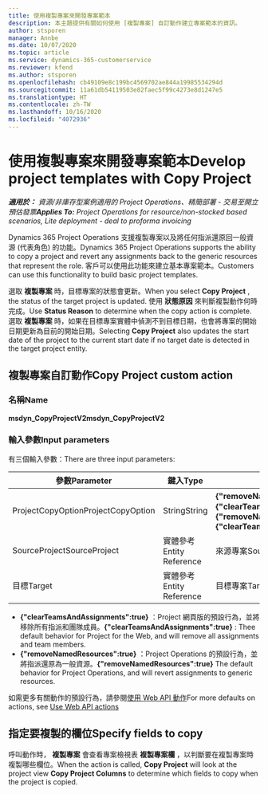 ```yaml
---
title: 使用複製專案來開發專案範本
description: 本主題提供有關如何使用 [複製專案] 自訂動作建立專案範本的資訊。
author: stsporen
manager: Annbe
ms.date: 10/07/2020
ms.topic: article
ms.service: dynamics-365-customerservice
ms.reviewer: kfend
ms.author: stsporen
ms.openlocfilehash: cb49109e8c199bc4569702ae844a19985534294d
ms.sourcegitcommit: 11a61db54119503e82faec5f99c4273e8d1247e5
ms.translationtype: HT
ms.contentlocale: zh-TW
ms.lasthandoff: 10/16/2020
ms.locfileid: "4072936"
---
```

# <a name="develop-project-templates-with-copy-project"></a><span data-ttu-id="2e97b-103">使用複製專案來開發專案範本</span><span class="sxs-lookup"><span data-stu-id="2e97b-103">Develop project templates with Copy Project</span></span>

<span data-ttu-id="2e97b-104">_**適用於：** 資源/非庫存型案例適用的 Project Operations、精簡部署 - 交易至開立預估發票_</span><span class="sxs-lookup"><span data-stu-id="2e97b-104">_**Applies To:** Project Operations for resource/non-stocked based scenarios, Lite deployment - deal to proforma invoicing_</span></span>

<span data-ttu-id="2e97b-105">Dynamics 365 Project Operations 支援複製專案以及將任何指派還原回一般資源 (代表角色) 的功能。</span><span class="sxs-lookup"><span data-stu-id="2e97b-105">Dynamics 365 Project Operations supports the ability to copy a project and revert any assignments back to the generic resources that represent the role.</span></span> <span data-ttu-id="2e97b-106">客戶可以使用此功能來建立基本專案範本。</span><span class="sxs-lookup"><span data-stu-id="2e97b-106">Customers can use this functionality to build basic project templates.</span></span>

<span data-ttu-id="2e97b-107">選取 **複製專案** 時，目標專案的狀態會更新。</span><span class="sxs-lookup"><span data-stu-id="2e97b-107">When you select **Copy Project** , the status of the target project is updated.</span></span> <span data-ttu-id="2e97b-108">使用 **狀態原因** 來判斷複製動作何時完成。</span><span class="sxs-lookup"><span data-stu-id="2e97b-108">Use **Status Reason** to determine when the copy action is complete.</span></span> <span data-ttu-id="2e97b-109">選取 **複製專案** 時，如果在目標專案實體中偵測不到目標日期，也會將專案的開始日期更新為目前的開始日期。</span><span class="sxs-lookup"><span data-stu-id="2e97b-109">Selecting **Copy Project** also updates the start date of the project to the current start date if no target date is detected in the target project entity.</span></span>

## <a name="copy-project-custom-action"></a><span data-ttu-id="2e97b-110">複製專案自訂動作</span><span class="sxs-lookup"><span data-stu-id="2e97b-110">Copy Project custom action</span></span> 

### <a name="name"></a><span data-ttu-id="2e97b-111">名稱</span><span class="sxs-lookup"><span data-stu-id="2e97b-111">Name</span></span> 

<span data-ttu-id="2e97b-112">**msdyn_CopyProjectV2**</span><span class="sxs-lookup"><span data-stu-id="2e97b-112">**msdyn_CopyProjectV2**</span></span>

### <a name="input-parameters"></a><span data-ttu-id="2e97b-113">輸入參數</span><span class="sxs-lookup"><span data-stu-id="2e97b-113">Input parameters</span></span>
<span data-ttu-id="2e97b-114">有三個輸入參數：</span><span class="sxs-lookup"><span data-stu-id="2e97b-114">There are three input parameters:</span></span>

| <span data-ttu-id="2e97b-115">參數</span><span class="sxs-lookup"><span data-stu-id="2e97b-115">Parameter</span></span>          | <span data-ttu-id="2e97b-116">鍵入</span><span class="sxs-lookup"><span data-stu-id="2e97b-116">Type</span></span>   | <span data-ttu-id="2e97b-117">值</span><span class="sxs-lookup"><span data-stu-id="2e97b-117">Values</span></span>                                                   | 
|--------------------|--------|----------------------------------------------------------|
| <span data-ttu-id="2e97b-118">ProjectCopyOption</span><span class="sxs-lookup"><span data-stu-id="2e97b-118">ProjectCopyOption</span></span>  | <span data-ttu-id="2e97b-119">String</span><span class="sxs-lookup"><span data-stu-id="2e97b-119">String</span></span> | <span data-ttu-id="2e97b-120">**{"removeNamedResources":true}** 或 **{"clearTeamsAndAssignments":true}**</span><span class="sxs-lookup"><span data-stu-id="2e97b-120">**{"removeNamedResources":true}** or **{"clearTeamsAndAssignments":true}**</span></span> |
| <span data-ttu-id="2e97b-121">SourceProject</span><span class="sxs-lookup"><span data-stu-id="2e97b-121">SourceProject</span></span>      | <span data-ttu-id="2e97b-122">實體參考</span><span class="sxs-lookup"><span data-stu-id="2e97b-122">Entity Reference</span></span> | <span data-ttu-id="2e97b-123">來源專案</span><span class="sxs-lookup"><span data-stu-id="2e97b-123">Source Project</span></span> |
| <span data-ttu-id="2e97b-124">目標</span><span class="sxs-lookup"><span data-stu-id="2e97b-124">Target</span></span>             | <span data-ttu-id="2e97b-125">實體參考</span><span class="sxs-lookup"><span data-stu-id="2e97b-125">Entity Reference</span></span> | <span data-ttu-id="2e97b-126">目標專案</span><span class="sxs-lookup"><span data-stu-id="2e97b-126">Target Project</span></span> |


- <span data-ttu-id="2e97b-127">**{"clearTeamsAndAssignments":true}** ：Project 網頁版的預設行為，並將移除所有指派和團隊成員。</span><span class="sxs-lookup"><span data-stu-id="2e97b-127">**{"clearTeamsAndAssignments":true}** : Thee default behavior for Project for the Web, and will remove all assignments and team members.</span></span>
- <span data-ttu-id="2e97b-128">**{"removeNamedResources":true}** ：Project Operations 的預設行為，並將指派還原為一般資源。</span><span class="sxs-lookup"><span data-stu-id="2e97b-128">**{"removeNamedResources":true}** The default behavior for Project Operations, and will revert assignments to generic resources.</span></span>

<span data-ttu-id="2e97b-129">如需更多有關動作的預設行為，請參閱[使用 Web API 動作](https://docs.microsoft.com/powerapps/developer/common-data-service/webapi/use-web-api-actions)</span><span class="sxs-lookup"><span data-stu-id="2e97b-129">For more defaults on actions, see [Use Web API actions](https://docs.microsoft.com/powerapps/developer/common-data-service/webapi/use-web-api-actions)</span></span>

## <a name="specify-fields-to-copy"></a><span data-ttu-id="2e97b-130">指定要複製的欄位</span><span class="sxs-lookup"><span data-stu-id="2e97b-130">Specify fields to copy</span></span> 
<span data-ttu-id="2e97b-131">呼叫動作時， **複製專案** 會查看專案檢視表 **複製專案欄** ，以判斷要在複製專案時複製哪些欄位。</span><span class="sxs-lookup"><span data-stu-id="2e97b-131">When the action is called, **Copy Project** will look at the project view **Copy Project Columns** to determine which fields to copy when the project is copied.</span></span>

